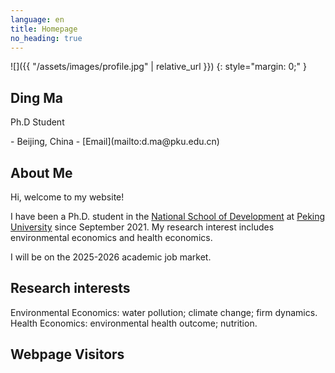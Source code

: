 ```yaml
---
language: en
title: Homepage
no_heading: true
---
```

<div class="row">
<div class="col-md-4" markdown="1">
<div class="site-personal-heading" markdown="1">
![]({{ "/assets/images/profile.jpg" | relative_url }})
{: style="margin: 0;" }

## Ding Ma

Ph.D Student
</div>
<div class="site-personal-info" markdown="1">
- <span class="icon icon-office"></span> Beijing, China
- <span class="icon icon-mail"></span> [Email](mailto:d.ma@pku.edu.cn)
</div>
</div>
<div class="col-md-8" markdown="1">

## About Me

Hi, welcome to my website!

I have been a Ph.D. student in the [National School of Development](https://nsd.pku.edu.cn/) at [Peking University](https://www.pku.edu.cn/) since September 2021. My research interest includes environmental economics and health economics.

I will be on the 2025-2026 academic job market.

## Research interests
Environmental Economics: water pollution; climate change; firm dynamics.
Health Economics: environmental health outcome; nutrition.

## Webpage Visitors
<script type='text/javascript' id='clustrmaps' src='//cdn.clustrmaps.com/map_v2.js?cl=ffffff&w=600&t=n&d=IaCHxSdHVCahIsDY6MTMIuQNIUck320Q-IX0O4mZhKw&co=c0c4c6&cmo=4a6d42&cmn=685c7f&ct=ffffff'></script>
